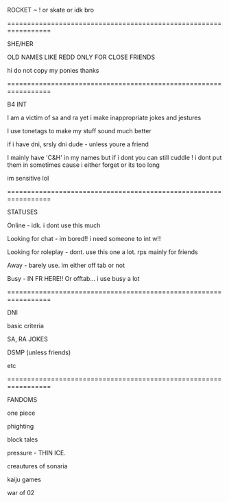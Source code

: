 ROCKET ~ !
or skate or idk bro

=================================================================

SHE/HER

OLD NAMES LIKE REDD ONLY FOR CLOSE FRIENDS

hi do not copy my ponies thanks

=================================================================

B4 INT

I am a victim of sa and ra yet i make inappropriate jokes and jestures

I use tonetags to make my stuff sound much better

if i have dni, srsly dni dude - unless youre a friend

I mainly have 'C&H' in my names but if i dont you can still cuddle ! i dont put them in sometimes cause i either forget or its too long

im sensitive lol

=================================================================

STATUSES

Online - idk. i dont use this much

Looking for chat - im bored!! i need someone to int w!!

Looking for roleplay - dont. use this one a lot. rps mainly for friends

Away - barely use. im either off tab or not

Busy - IN FR HERE!! Or offtab... i use busy a lot

=================================================================

DNI

basic criteria

SA, RA JOKES

DSMP (unless friends)

etc

=================================================================

FANDOMS

one piece

phighting

block tales

pressure - THIN ICE.

creautures of sonaria

kaiju games

war of 02
